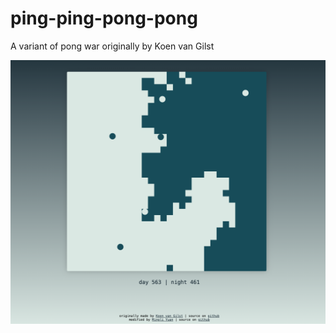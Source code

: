 # ping-ping-pong-pong
A variant of pong war originally by Koen van Gilst

![Screenshot](cubic-pong-war.png)
